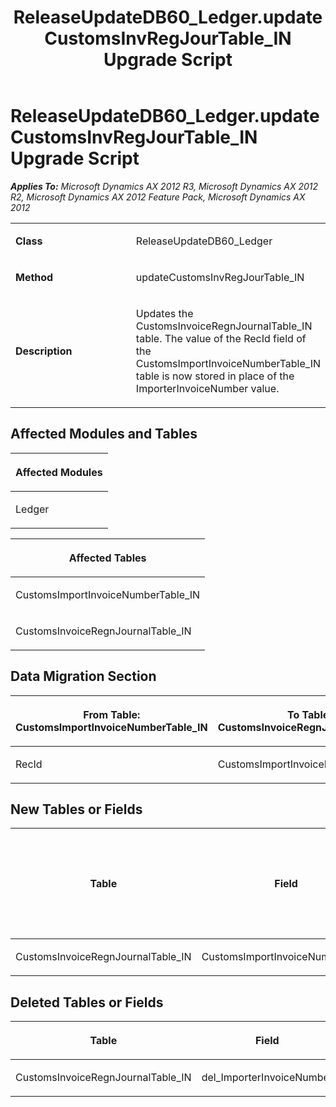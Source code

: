 ﻿---
title: ReleaseUpdateDB60_Ledger.updateCustomsInvRegJourTable_IN Upgrade Script
TOCTitle: ReleaseUpdateDB60_Ledger.updateCustomsInvRegJourTable_IN Upgrade Script
ms:assetid: 61c2afaa-be0a-8fb9-8124-1bd1d898677a
ms:mtpsurl: https://msdn.microsoft.com/en-us/library/JJ719085(v=AX.60)
ms:contentKeyID: 49708626
ms.date: 05/18/2015
mtps_version: v=AX.60
---

# ReleaseUpdateDB60\_Ledger.updateCustomsInvRegJourTable\_IN Upgrade Script 


_**Applies To:** Microsoft Dynamics AX 2012 R3, Microsoft Dynamics AX 2012 R2, Microsoft Dynamics AX 2012 Feature Pack, Microsoft Dynamics AX 2012_

<table>
<colgroup>
<col style="width: 50%" />
<col style="width: 50%" />
</colgroup>
<tbody>
<tr class="odd">
<td><p><strong>Class</strong></p></td>
<td><p>ReleaseUpdateDB60_Ledger</p></td>
</tr>
<tr class="even">
<td><p><strong>Method</strong></p></td>
<td><p>updateCustomsInvRegJourTable_IN</p></td>
</tr>
<tr class="odd">
<td><p><strong>Description</strong></p></td>
<td><p>Updates the CustomsInvoiceRegnJournalTable_IN table. The value of the RecId field of the CustomsImportInvoiceNumberTable_IN table is now stored in place of the ImporterInvoiceNumber value.</p></td>
</tr>
</tbody>
</table>


## Affected Modules and Tables

<table>
<colgroup>
<col style="width: 100%" />
</colgroup>
<thead>
<tr class="header">
<th><p>Affected Modules</p></th>
</tr>
</thead>
<tbody>
<tr class="odd">
<td><p>Ledger</p></td>
</tr>
</tbody>
</table>


<table>
<colgroup>
<col style="width: 100%" />
</colgroup>
<thead>
<tr class="header">
<th><p>Affected Tables</p></th>
</tr>
</thead>
<tbody>
<tr class="odd">
<td><p>CustomsImportInvoiceNumberTable_IN</p></td>
</tr>
<tr class="even">
<td><p>CustomsInvoiceRegnJournalTable_IN</p></td>
</tr>
</tbody>
</table>


## Data Migration Section

<table>
<colgroup>
<col style="width: 50%" />
<col style="width: 50%" />
</colgroup>
<thead>
<tr class="header">
<th><p>From Table: CustomsImportInvoiceNumberTable_IN</p></th>
<th><p>To Table: CustomsInvoiceRegnJournalTable_IN</p></th>
</tr>
</thead>
<tbody>
<tr class="odd">
<td><p>RecId</p></td>
<td><p>CustomsImportInvoiceNumberTable</p></td>
</tr>
</tbody>
</table>


## New Tables or Fields

<table>
<colgroup>
<col style="width: 33%" />
<col style="width: 33%" />
<col style="width: 33%" />
</colgroup>
<thead>
<tr class="header">
<th><p>Table</p></th>
<th><p>Field</p></th>
<th><p>Extended Data Type</p>
<p>-or- Base Enum</p></th>
</tr>
</thead>
<tbody>
<tr class="odd">
<td><p>CustomsInvoiceRegnJournalTable_IN</p></td>
<td><p>CustomsImportInvoiceNumberTable</p></td>
<td><p>RefRecId</p></td>
</tr>
</tbody>
</table>


## Deleted Tables or Fields

<table>
<colgroup>
<col style="width: 50%" />
<col style="width: 50%" />
</colgroup>
<thead>
<tr class="header">
<th><p>Table</p></th>
<th><p>Field</p></th>
</tr>
</thead>
<tbody>
<tr class="odd">
<td><p>CustomsInvoiceRegnJournalTable_IN</p></td>
<td><p>del_ImporterInvoiceNumber</p></td>
</tr>
</tbody>
</table>

  



